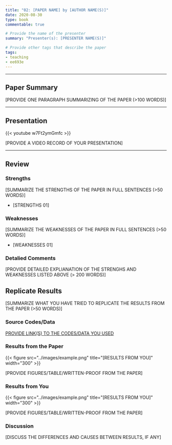```yaml
---
title: "02: [PAPER NAME] by [AUTHOR NAME(S)]"
date: 2020-08-30
type: book
commentable: true

# Provide the name of the presenter
summary: "Presenter(s): [PRESENTER NAME(S)]"

# Provide other tags that describe the paper
tags:
- teaching
- ee693e
---
```


***
## Paper Summary
[PROVIDE ONE PARAGRAPH SUMMARIZING OF THE PAPER (>100 WORDS)]
***

## Presentation
{{< youtube w7Ft2ymGmfc >}}

[PROVIDE A VIDEO RECORD OF YOUR PRESENTATION]
***

## Review
### Strengths
[SUMMARIZE THE STRENGTHS OF THE PAPER IN FULL SENTENCES (>50 WORDS)]
- [STRENGTHS 01]

### Weaknesses
[SUMMARIZE THE WEAKNESSES OF THE PAPER IN FULL SENTENCES (>50 WORDS)]
- [WEAKNESSES 01]

### Detalied Comments
[PROVIDE DETAILED EXPLIANATION OF THE STRENGHS AND WEAKNESSES LISTED ABOVE (>
200 WORDS)]

## Replicate Results
[SUMMARIZE WHAT YOU HAVE TRIED TO REPLICATE THE RESULTS FROM THE PAPER (>50
WORDS)]

### Source Codes/Data
[PROVIDE LINK(S) TO THE CODES/DATA YOU USED](https://github.com/rpp0/em-operation-extraction)

### Results from the Paper
{{< figure src="../images/example.png" title="[RESULTS FROM YOU]" width="300" >}}

[PROVIDE FIGURES/TABLE/WRITTEN-PROOF FROM THE PAPER]

### Results from You

{{< figure src="../images/example.png" title="[RESULTS FROM YOU]" width="300" >}}

[PROVIDE FIGURES/TABLE/WRITTEN-PROOF FROM THE PAPER]

### Discussion

[DISCUSS THE DIFFERENCES AND CAUSES BETWEEN RESULTS, IF ANY]
